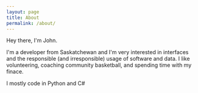 ```yaml
---
layout: page
title: About
permalink: /about/
---
```


Hey there, I'm John.

I'm a developer from Saskatchewan and I'm very interested in interfaces and the responsible (and irresponsible) usage of software and data. I like volunteering, coaching community basketball, and spending time with my finace. 

I mostly code in Python and C#
